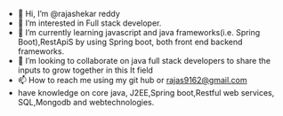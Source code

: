 - 👋 Hi, I’m @rajashekar reddy
- 👀 I’m interested in Full stack developer. 
- 🌱 I’m currently learning  javascript and java frameworks(i.e. Spring Boot),RestApiS by using Spring boot,  both front end backend frameworks.
- 💞️ I’m looking to collaborate on java full stack developers to share the inputs to grow together in this It field
- 📫 How to reach me  using my git hub or rajas9162@gmail.com
- have knowledge on core java, J2EE,Spring boot,Restful web services, SQL,Mongodb and webtechnologies. 

<!---
rajashekar9989/rajashekar9989 is a ✨ special ✨ repository because its `README.md` (this file) appears on your GitHub profile.
You can click the Preview link to take a look at your changes.
--->

